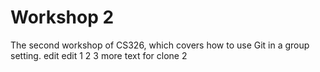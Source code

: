 # Workshop 2

The second workshop of CS326, which covers how to use Git in a group setting.
edit edit 1 2 3
more text for clone 2
